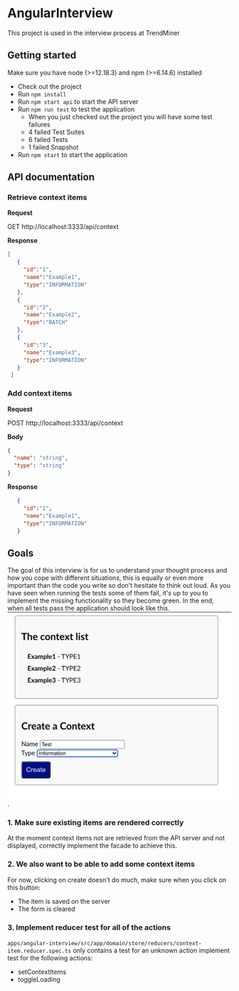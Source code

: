 # AngularInterview

This project is used in the interview process at TrendMiner

## Getting started

Make sure you have node (>=12.18.3) and npm (>=6.14.6) installed 

* Check out the project
* Run `npm install`
* Run `npm start api` to start the API server
* Run `npm run test` to test the application
    * When you just checked out the project you will have some test failures
    * 4 failed Test Suites
    * 6 failed Tests
    * 1 failed Snapshot
* Run `npm start` to start the application 
 

## API documentation

### Retrieve context items

**Request**

GET http://localhost:3333/api/context

**Response**

```json
[
   {
     "id":"1",
     "name":"Example1",
     "type":"INFORMATION"
   },
   {
     "id":"2",
     "name":"Example2",
     "type":"BATCH"
   },
   {
     "id":"3",
     "name":"Example3",
     "type":"INFORMATION"
   }
 ]
```

### Add context items

**Request**

POST http://localhost:3333/api/context

**Body**
```json
{
  "name": "string",
  "type": "string"
}
```

**Response**
```json
   {
     "id":"1",
     "name":"Example1",
     "type":"INFORMATION"
   }
```

## Goals

The goal of this interview is for us to understand your thought process and how you cope with different situations, this is equally or even more important than the code you write so don't hesitate to think out loud.
As you have seen when running the tests some of them fail, it's up to you to implement the missing functionality so they become green.
In the end, when all tests pass the application should look like this. ![Result](./images/end-result.png).

### 1. Make sure existing items are rendered correctly
At the moment context items not are retrieved from the API server and not displayed, correctly implement the facade to achieve this.

### 2. We also want to be able to add some context items
For now, clicking on create doesn't do much, make sure when you click on this button:
* The item is saved on the server
* The form is cleared

### 3. Implement reducer test for all of the actions
`apps/angular-interview/src/app/domain/store/reducers/context-item.reducer.spec.ts` only contains a test for an unknown action implement test for the following actions:
* setContextItems
* toggleLoading
